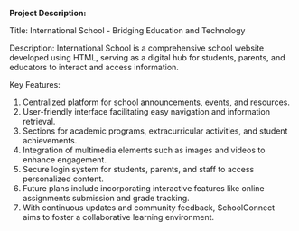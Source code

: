 **Project Description:**

Title: International School - Bridging Education and Technology

Description:
International School is a comprehensive school website developed using HTML, serving as a digital hub for students, parents, and educators to interact and access information.

Key Features:
1. Centralized platform for school announcements, events, and resources.
2. User-friendly interface facilitating easy navigation and information retrieval.
3. Sections for academic programs, extracurricular activities, and student achievements.
4. Integration of multimedia elements such as images and videos to enhance engagement.
5. Secure login system for students, parents, and staff to access personalized content.
6. Future plans include incorporating interactive features like online assignments submission and grade tracking.
7. With continuous updates and community feedback, SchoolConnect aims to foster a collaborative learning environment.
